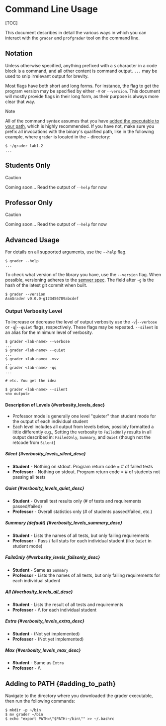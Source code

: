 # Command Line Usage

[TOC]

This document describes in detail the various ways in which you can interact with the `grader` and `profgrader` tool on the command line. 


## Notation

<!-- FIXME: Highlighted commands, `$` esspecially, would be nice -->

Unless otherwise specified, anything prefixed with a `$` character in a code block is a command, and all other content is command output. `...` may be used to snip irrelevant output for brevity.

Most flags have both short and long forms. For instance, the flag to get the program version may be specified by either `-V` or `--version`. This document will mostly provide flags in their long form, as their purpose is always more clear that way.

> [!NOTE]
> All of the command syntax assumes that you have [added the executable to your path](#adding_to_path), which is highly recommended. If you have not, make sure you prefix all invocations with the binary's qualified path, like in the following example, where `grader` is located in the `~` directory:
> ```command
> $ ~/grader lab1-2
> ...
> ```

## Students Only

> [!CAUTION]
> Coming soon...
> Read the output of `--help` for now

## Professor Only

> [!CAUTION]
> Coming soon...
> Read the output of `--help` for now

## Advanced Usage

For details on all supported arguments, use the `--help` flag.

```command
$ grader --help
...
```

To check what version of the library you have, use the `--version` flag. When possible, versioning adheres to the [semver spec](https://semver.org/). The field after `-g` is the hash of the latest git commit when built.

```command
$ grader --version
AsmGrader v0.0.0-g123456789abcdef
```

### Output Verbosity Level
To increase or decrease the level of output verbosity use the `-v`|`--verbose` or `-q`|`--quiet` flags, respectively. These flags may be repeated. `--silent` is an alias for the minimum level of verbosity.
```command
$ grader <lab-name> --verbose
...
$ grader <lab-name> --quiet
...
$ grader <lab-name> -vvv
...
$ grader <lab-name> -qq
...

# etc. You get the idea

$ grader <lab-name> --silent
<no output>
```


#### Description of Levels {#verbosity_levels_desc}
 - Professor mode is generally one level "quieter" than student mode for the output of each individual student
 - Each level includes all output from levels below, possibly formatted a little differently
   e.g., Setting the verbosity to `FailedOnly` results in all output described in:
        `FailedOnly`, `Summary`, and `Quiet` (though not the retcode from `Silent`)

##### Silent {#verbosity_levels_silent_desc}

- **Student** - Nothing on stdout. Program return code = # of failed tests
- **Professor** - Nothing on stdout. Program return code = # of students not passing all tests

##### Quiet {#verbosity_levels_quiet_desc}

- **Student** - Overall test results only (# of tests and requirements passed/failed)
- **Professor** - Overall statistics only (# of students passed/failed, etc.)

##### Summary (default) {#verbosity_levels_summary_desc}

- **Student** - Lists the names of all tests, but only failing requirements
- **Professor** - Pass / fail stats for each individual student (like `Quiet` in student mode)

##### FailsOnly {#verbosity_levels_failsonly_desc}

- **Student** - Same as `Summary`
- **Professor** - Lists the names of all tests, but only failing requirements for each individual student

##### All {#verbosity_levels_all_desc}
- **Student** - Lists the result of all tests and requirements
- **Professor**  - \\\\ for each individual student


##### Extra {#verbosity_levels_extra_desc}
  
- **Student** - (Not yet implemented)
- **Professor** - (Not yet implemented)

##### Max {#verbosity_levels_max_desc}
- **Student** - Same as `Extra`
- **Professor** - \\\\

## Adding to PATH {#adding_to_path}

Navigate to the directory where you downloaded the grader executable, then run the following commands:

```command
$ mkdir -p ~/bin
$ mv grader ~/bin
$ echo "export PATH=\"$PATH:~/bin\"" >> ~/.bashrc
```
